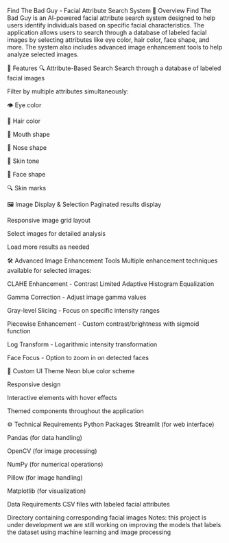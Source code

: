 Find The Bad Guy - Facial Attribute Search System
📌 Overview
Find The Bad Guy is an AI-powered facial attribute search system designed to help users identify individuals based on specific facial characteristics. The application allows users to search through a database of labeled facial images by selecting attributes like eye color, hair color, face shape, and more. The system also includes advanced image enhancement tools to help analyze selected images.

🚀 Features
🔍 Attribute-Based Search
Search through a database of labeled facial images

Filter by multiple attributes simultaneously:

👁️ Eye color

💇 Hair color

👄 Mouth shape

👃 Nose shape

🎨 Skin tone

👤 Face shape

🔍 Skin marks

🖼️ Image Display & Selection
Paginated results display

Responsive image grid layout

Select images for detailed analysis

Load more results as needed

🛠️ Advanced Image Enhancement Tools
Multiple enhancement techniques available for selected images:

CLAHE Enhancement - Contrast Limited Adaptive Histogram Equalization

Gamma Correction - Adjust image gamma values

Gray-level Slicing - Focus on specific intensity ranges

Piecewise Enhancement - Custom contrast/brightness with sigmoid function

Log Transform - Logarithmic intensity transformation

Face Focus - Option to zoom in on detected faces

🎨 Custom UI Theme
Neon blue color scheme

Responsive design

Interactive elements with hover effects

Themed components throughout the application

⚙️ Technical Requirements
Python Packages
Streamlit (for web interface)

Pandas (for data handling)

OpenCV (for image processing)

NumPy (for numerical operations)

Pillow (for image handling)

Matplotlib (for visualization)

Data Requirements
CSV files with labeled facial attributes

Directory containing corresponding facial images
Notes:
this project is under development we are still working on improving the models that labels the dataset using machine learning and image processing

